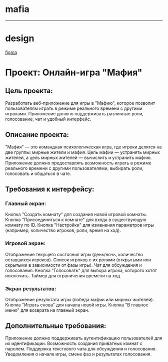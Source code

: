 # mafia
---
# design
[figma](https://www.figma.com/design/tXmjj3bEiFsupybqSYrteX/mafia?node-id=0-1&t=f6gy7gh0WQ8wwEEm-1)
# Проект: Онлайн-игра "Мафия"
## Цель проекта:
Разработать веб-приложение для игры в "Мафию", которое позволит пользователям играть в режиме реального времени с другими игроками. Приложение должно поддерживать различные роли, голосование, чат и удобный интерфейс.

## Описание проекта:
"Мафия" — это командная психологическая игра, где игроки делятся на две группы: мирные жители и мафия. Цель мафии — устранять мирных жителей, а цель мирных жителей — вычислить и устранить мафию. Приложение должно предоставлять возможность играть в режиме реального времени с другими пользователями, выбирать роли, голосовать и общаться в чате.

## Требования к интерфейсу:
### Главный экран:
Кнопка "Создать комнату" для создания новой игровой комнаты.
Кнопка "Присоединиться к комнате" для входа в существующую комнату по ID.
Кнопка "Настройки" для изменения параметров игры (например, количество игроков, роли, время на ход).
### Игровой экран:
Отображение текущего состояния игры (день/ночь, количество оставшихся игроков).
Список игроков с их ролями (открытыми или скрытыми в зависимости от фазы игры).
Чат для обсуждения и голосования.
Кнопка "Голосовать" для выбора игрока, которого хотят исключить.
Таймер для ограничения времени на ход.
### Экран результатов:
Отображение результата игры (победа мафии или мирных жителей).
Кнопка "Играть снова" для начала новой игры.
Кнопка "В главное меню" для возврата на главный экран.

## Дополнительные требования:
Приложение должно поддерживать аутентификацию пользователей для их идентификации.
Возможность создания приватных комнат с паролем.
Поддержка текстового чата для обсуждения и голосования.
Уведомления о начале игры, смене фаз и результатах голосования.
